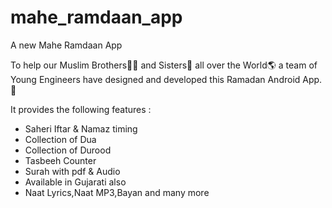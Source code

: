 # mahe_ramdaan_app

A new Mahe Ramdaan App

To help our Muslim Brothers🧔🏻 and Sisters🧕 all over the World🌎 a team of Young Engineers have designed and developed this Ramadan Android App. 📱

It provides the following features :
- Saheri Iftar & Namaz timing
- Collection of Dua
- Collection of Durood
- Tasbeeh Counter
- Surah with pdf & Audio
- Available in Gujarati also
- Naat Lyrics,Naat MP3,Bayan and many more

